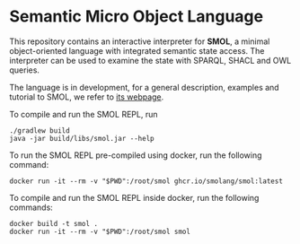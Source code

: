 # Semantic Micro Object Language

This repository contains an interactive interpreter for **SMOL**, a
minimal object-oriented language with integrated semantic state
access.  The interpreter can be used to examine the state with SPARQL,
SHACL and OWL queries.

The language is in development, for a general description, examples and tutorial to SMOL, we refer to [its webpage](https://www.smolang.org).


To compile and run the SMOL REPL, run
```
./gradlew build
java -jar build/libs/smol.jar --help
```

To run the SMOL REPL pre-compiled using docker, run the following command:
```
docker run -it --rm -v "$PWD":/root/smol ghcr.io/smolang/smol:latest
```

To compile and run the SMOL REPL inside docker, run the following commands:
```
docker build -t smol .
docker run -it --rm -v "$PWD":/root/smol smol
```